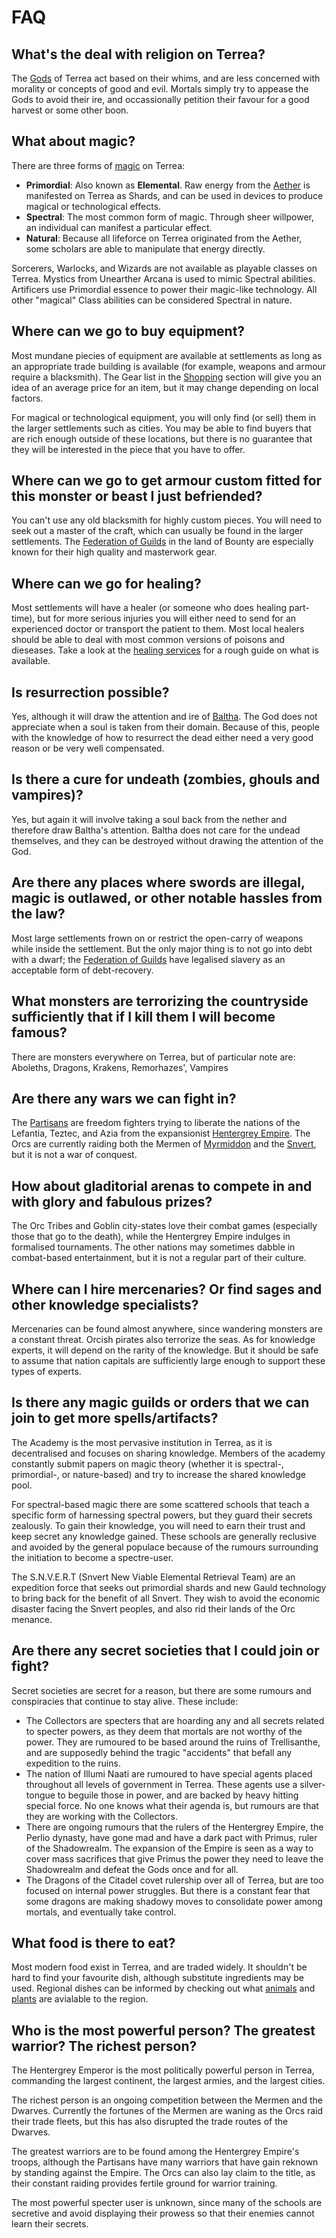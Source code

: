 # FAQ

## What's the deal with religion on Terrea?

The [Gods](/#/world?world=cosmology&cosmology=deities) of Terrea act based on their whims, and are less concerned with morality or concepts of good and evil. Mortals simply try to appease the Gods to avoid their ire, and occassionally petition their favour for a good harvest or some other boon.

## What about magic?

There are three forms of [magic](/#/world?world=cosmology&cosmology=magic) on Terrea:

 - **Primordial**: Also known as **Elemental**. Raw energy from the [Aether](/#/world?world=cosmology&cosmology=realms) is manifested on Terrea as Shards, and can be used in devices to produce magical or technological effects.
 - **Spectral**:  The most common form of magic. Through sheer willpower, an individual can manifest a particular effect.
 - **Natural**: Because all lifeforce on Terrea originated from the Aether, some scholars are able to manipulate that energy directly.

Sorcerers, Warlocks, and Wizards are not available as playable classes on Terrea. Mystics from Unearther Arcana is used to mimic Spectral abilities. Artificers use Primordial essence to power their magic-like technology. All other "magical" Class abilities can be considered Spectral in nature.

## Where can we go to buy equipment?

Most mundane piecies of equipment are available at settlements as long as an appropriate trade building is available (for example, weapons and armour require a blacksmith). The Gear list in the [Shopping](/#/shopping) section will give you an idea of an average price for an item, but it may change depending on local factors.

For magical or technological equipment, you will only find (or sell) them in the larger settlements such as cities. You may be able to find buyers that are rich enough outside of these locations, but there is no guarantee that they will be interested in the piece that you have to offer.

## Where can we go to get armour custom fitted for this monster or beast I just befriended?

You can't use any old blacksmith for highly custom pieces. You will need to seek out a master of the craft, which can usually be found in the larger settlements. The [Federation of Guilds](/#/world?world=nations&nation=federation) in the land of Bounty are especially known for their high quality and masterwork gear.

## Where can we go for healing?

Most settlements will have a healer (or someone who does healing part-time), but for more serious injuries you will either need to send for an experienced doctor or transport the patient to them. Most local healers should be able to deal with most common versions of poisons and dieseases. Take a look at the [healing services](/#/shopping?shopping=service&service=healing) for a rough guide on what is available.

## Is resurrection possible?

Yes, although it will draw the attention and ire of [Baltha](/#/world?world=cosmology&cosmology=deities). The God does not appreciate when a soul is taken from their domain. Because of this, people with the knowledge of how to resurrect the dead either need a very good reason or be very well compensated.

## Is there a cure for undeath (zombies, ghouls and vampires)?

Yes, but again it will involve taking a soul back from the nether and therefore draw Baltha's attention. Baltha does not care for the undead themselves, and they can be destroyed without drawing the attention of the God.

## Are there any places where swords are illegal, magic is outlawed, or other notable hassles from the law?

Most large settlements frown on or restrict the open-carry of weapons while inside the settlement. But the only major thing is to not go into debt with a dwarf; the [Federation of Guilds](/#/world?world=nations&nation=federation) have legalised slavery as an acceptable form of debt-recovery.

## What monsters are terrorizing the countryside sufficiently that if I kill them I will become famous?

There are monsters everywhere on Terrea, but of particular note are: Aboleths, Dragons, Krakens, Remorhazes', Vampires

## Are there any wars we can fight in?

The [Partisans](/#/world?world=nations&nation=partisans) are freedom fighters trying to liberate the nations of the Lefantia, Teztec, and Azia from the expansionist [Hentergrey Empire](/#/world?world=nations&nation=hentergrey). The Orcs are currently raiding both the Mermen of [Myrmiddon](/#/world?world=nations&nation=myrmiddon) and the [Snvert](/#/world?world=nations&nation=snvert), but it is not a war of conquest.

## How about gladitorial arenas to compete in and with glory and fabulous prizes?

The Orc Tribes and Goblin city-states love their combat games (especially those that go to the death), while the Hentergrey Empire indulges in formalised tournaments. The other nations may sometimes dabble in combat-based entertainment, but it is not a regular part of their culture.

## Where can I hire mercenaries? Or find sages and other knowledge specialists?

Mercenaries can be found almost anywhere, since wandering monsters are a constant threat. Orcish pirates also terrorize the seas. As for knowledge experts, it will depend on the rarity of the knowledge. But it should be safe to assume that nation capitals are sufficiently large enough to support these types of experts.

## Is there any magic guilds or orders that we can join to get more spells/artifacts?

The Academy is the most pervasive institution in Terrea, as it is decentralised and focuses on sharing knowledge. Members of the academy constantly submit papers on magic theory (whether it is spectral-, primordial-, or nature-based) and try to increase the shared knowledge pool.

For spectral-based magic there are some scattered schools that teach a specific form of harnessing spectral powers, but they guard their secrets zealously. To gain their knowledge, you will need to earn their trust and keep secret any knowledge gained. These schools are generally reclusive and avoided by the general populace because of the rumours surrounding the initiation to become a spectre-user.

The S.N.V.E.R.T (Snvert New Viable Elemental Retrieval Team) are an expedition force that seeks out primordial shards and new Gauld technology to bring back for the benefit of all Snvert. They wish to avoid the economic disaster facing the Snvert peoples, and also rid their lands of the Orc menance.

## Are there any secret societies that I could join or fight?

Secret societies are secret for a reason, but there are some rumours and conspiracies that continue to stay alive. These include:

 - The Collectors are specters that are hoarding any and all secrets related to specter powers, as they deem that mortals are not worthy of the power. They are rumoured to be based around the ruins of Trellisanthe, and are supposedly behind the tragic "accidents" that befall any expedition to the ruins.
 - The nation of Illumi Naati are rumoured to have special agents placed throughout all levels of government in Terrea. These agents use a silver-tongue to beguile those in power, and are backed by heavy hitting special force. No one knows what their agenda is, but rumours are that they are working with the Collectors.
 - There are ongoing rumours that the rulers of the Hentergrey Empire, the Perlio dynasty, have gone mad and have a dark pact with Primus, ruler of the Shadowrealm. The expansion of the Empire is seen as a way to cover mass sacrifices that give Primus the power they need to leave the Shadowrealm and defeat the Gods once and for all.
 - The Dragons of the Citadel covet rulership over all of Terrea, but are too focused on internal power struggles. But there is a constant fear that some dragons are making shadowy moves to consolidate power among mortals, and eventually take control.

## What food is there to eat?

Most modern food exist in Terrea, and are traded widely. It shouldn't be hard to find your favourite dish, although substitute ingredients may be used. Regional dishes can be informed by checking out what [animals](/#/world?world=ecology&ecology=animals) and [plants](/#/world?world=ecology&ecology=plants) are avialable to the region.

## Who is the most powerful person? The greatest warrior? The richest person?

The Hentergrey Emperor is the most politically powerful person in Terrea, commanding the largest continent, the largest armies, and the largest cities.

The richest person is an ongoing competition between the Mermen and the Dwarves. Currently the fortunes of the Mermen are waning as the Orcs raid their trade fleets, but this has also disrupted the trade routes of the Dwarves.

The greatest warriors are to be found among the Hentergrey Empire's troops, although the Partisans have many warriors that have gain reknown by standing against the Empire. The Orcs can also lay claim to the title, as their constant raiding provides fertile ground for warrior training.

The most powerful specter user is unknown, since many of the schools are secretive and avoid displaying their prowess so that their enemies cannot learn their secrets.
